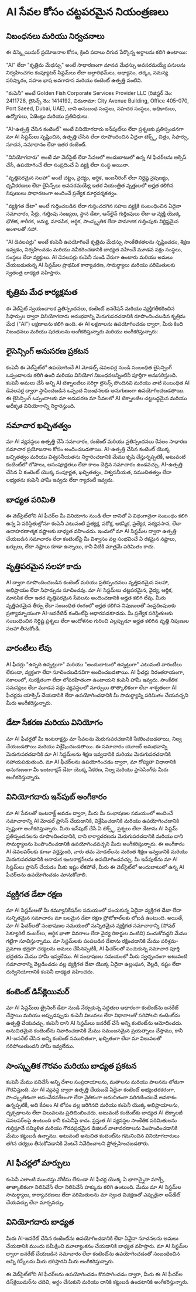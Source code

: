 # AI సేవల కోసం చట్టపరమైన నియంత్రణలు

## నిబంధనలు మరియు నిర్వచనాలు

ఈ డిస్క్లెయిమర్ ప్రయోజనాల కోసం, క్రింది పదాలు దిగువ పేర్కొన్న అర్థాలను కలిగి ఉంటాయి:

"AI" లేదా "కృత్రిమ మేధస్సు" అంటే సాధారణంగా మానవ మేధస్సు అవసరమయ్యే పనులను నిర్వహించగల కంప్యూటర్ సిస్టమ్‌లు లేదా అల్గారిథమ్‌లు, అభ్యాసం, తర్కం, సమస్య పరిష్కారం, సహజ భాష అవగాహన మరియు కంటెంట్ ఉత్పత్తి వంటివి.

"కంపెనీ" అంటే Golden Fish Corporate Services Provider LLC (రిజిస్టర్ నెం: 2411728, లైసెన్స్ నెం: 1414192, చిరునామా: City Avenue Building, Office 405-070, Port Saeed, Dubai, UAE), దాని అనుబంధ సంస్థలు, సహచర సంస్థలు, అధికారులు, ఉద్యోగులు, ఏజెంట్లు మరియు ప్రతినిధులు.

"AI-ఉత్పత్తి చేసిన కంటెంట్" అంటే వినియోగదారు ఇన్‌పుట్‌లు లేదా ప్రశ్నలకు ప్రతిస్పందనగా మా AI సిస్టమ్‌లు సృష్టించిన, ఉత్పత్తి చేసిన లేదా రూపొందించిన ఏదైనా టెక్స్ట్, చిత్రం, సిఫార్సు, సూచన, సమాధానం లేదా ఇతర కంటెంట్.

"వినియోగదారు" అంటే మా వెబ్‌సైట్ లేదా సేవలలో అందుబాటులో ఉన్న AI ఫీచర్‌లను ఆక్సెస్ చేసే, ఉపయోగించే లేదా సంప్రదించే ఏ వ్యక్తి లేదా సంస్థ అయినా.

"వృత్తిపరమైన సలహా" అంటే చట్టం, వైద్యం, ఆర్థిక, ఇంజనీరింగ్ లేదా నిర్దిష్ట నైపుణ్యం, ధృవీకరణలు లేదా లైసెన్స్‌లు అవసరమయ్యే ఇతర నియంత్రిత వృత్తులలో అర్హత కలిగిన నిపుణులు సాధారణంగా అందించే ప్రత్యేక మార్గదర్శకత్వం.

"వ్యక్తిగత డేటా" అంటే గుర్తించబడిన లేదా గుర్తించదగిన సహజ వ్యక్తికి సంబంధించిన ఏదైనా సమాచారం, పేర్లు, గుర్తింపు సంఖ్యలు, స్థాన డేటా, ఆన్‌లైన్ గుర్తింపులు లేదా ఆ వ్యక్తి యొక్క భౌతిక, శారీరక, జన్యు, మానసిక, ఆర్థిక, సాంస్కృతిక లేదా సామాజిక గుర్తింపుకు నిర్దిష్టమైన అంశాలతో సహా.

"AI డెవలపర్లు" అంటే కంపెనీ ఉపయోగించే కృత్రిమ మేధస్సు సాంకేతికతలను సృష్టించడం, శిక్షణ ఇవ్వడం, నిర్వహించడం మరియు నవీకరించడానికి బాధ్యత వహించే మూడవ పక్షం సంస్థలు, సంస్థలు లేదా వ్యక్తులు. AI డెవలపర్లు కంపెనీ నుండి వేరుగా ఉంటారు మరియు అమలు చేయబడుతున్న AI సిస్టమ్‌ల ప్రాథమిక కార్యాచరణ, సామర్థ్యాలు మరియు పరిమితులకు స్వతంత్ర బాధ్యత వహిస్తారు.

## కృత్రిమ మేధ కార్యక్షమత

ఈ వెబ్‌సైట్ స్వయంచాలక ప్రతిస్పందనలు, కంటెంట్ జనరేషన్ మరియు వ్యక్తిగతీకరించిన సిఫార్సుల ద్వారా వినియోగదారు అనుభవాన్ని మెరుగుపరచడానికి రూపొందించబడిన కృత్రిమ మేధ ("AI") లక్షణాలను కలిగి ఉంది. ఈ AI లక్షణాలను ఉపయోగించడం ద్వారా, మీరు కింది నిబంధనలు మరియు షరతులను అంగీకరిస్తున్నారు మరియు అంగీకరిస్తున్నారు:

## లైసెన్సింగ్ అనుసరణ ప్రకటన

కంపెనీ ఈ వెబ్‌సైట్‌లో ఉపయోగించే AI మోడల్స్ డెవలపర్ల నుండి సంబంధిత లైసెన్సింగ్ ఒప్పందాలను కలిగి ఉంది మరియు వినియోగ నిబంధనలన్నింటినీ పూర్తిగా అనుసరిస్తుంది. కంపెనీ అమలు చేసే అన్ని AI టెక్నాలజీలు సరిగ్గా లైసెన్స్ పొందినవి మరియు వాటి సంబంధిత AI డెవలపర్ల ద్వారా స్థాపించబడిన ఒప్పంద నిబంధనలకు అనుగుణంగా ఉపయోగించబడతాయి. ఈ లైసెన్సింగ్ ఒప్పందాలకు మా అనుసరణ మా సేవలలో AI టెక్నాలజీల చట్టబద్ధమైన మరియు అధీకృత వినియోగాన్ని నిర్ధారిస్తుంది.

## సమాచార ఖచ్చితత్వం

మా AI వ్యవస్థలు ఉత్పత్తి చేసే సమాచారం, కంటెంట్ మరియు ప్రతిస్పందనలు కేవలం సాధారణ సమాచార ప్రయోజనాల కోసం అందించబడతాయి. AI-ఉత్పత్తి చేసిన కంటెంట్ యొక్క ఖచ్చితత్వం మరియు విశ్వసనీయతను నిర్ధారించడానికి మేము కృషి చేస్తున్నప్పటికీ, అటువంటి కంటెంట్‌లో లోపాలు, అసంపూర్ణతలు లేదా కాలం చెల్లిన సమాచారం ఉండవచ్చు. AI-ఉత్పత్తి చేసిన ఏ కంటెంట్ యొక్క సంపూర్ణత, ఖచ్చితత్వం, విశ్వసనీయత, సముచితత్వం లేదా లభ్యతను కంపెనీ హామీ ఇవ్వదు లేదా గ్యారంటీ ఇవ్వదు.

## బాధ్యత పరిమితి

ఈ వెబ్‌సైట్‌లోని AI ఫీచర్‌ల మీ వినియోగం నుండి లేదా దానితో ఏ విధంగానైనా సంబంధం కలిగి ఉన్న ఏ పరిస్థితుల్లోనూ కంపెనీ ఎటువంటి ప్రత్యక్ష, పరోక్ష, ఆకస్మిక, ప్రత్యేక, పర్యవసాన, లేదా ఉదాహరణాత్మక నష్టాలకు బాధ్యత వహించదు. ఇందులో మా AI సిస్టమ్‌ల ద్వారా ఉత్పత్తి చేయబడిన సమాచారం లేదా కంటెంట్‌పై మీ విశ్వాసం వల్ల సంభవించే ఏ రకమైన నష్టాలు, ఖర్చులు, లేదా నష్టాలు కూడా ఉన్నాయి, కానీ వీటికి మాత్రమే పరిమితం కాదు.

## వృత్తిపరమైన సలహా కాదు

AI ద్వారా రూపొందించబడిన కంటెంట్ మరియు ప్రతిస్పందనలు వృత్తిపరమైన సలహా, అభిప్రాయం లేదా సిఫార్సును సూచించవు. మా AI సిస్టమ్‌లు చట్టపరమైన, వైద్య, ఆర్థిక, మానసిక లేదా ఇతర వృత్తిపరమైన సేవలను అందించడానికి అర్హత కలిగి లేవు. మీరు వృత్తిపరమైన తీర్పు లేదా సంబంధిత రంగంలో అర్హత కలిగిన నిపుణులతో సంప్రదింపులకు ప్రత్యామ్నాయంగా AI-జనరేటెడ్ కంటెంట్‌పై ఆధారపడకూడదు. మీ ప్రత్యేక పరిస్థితులకు సంబంధించిన నిర్దిష్ట ప్రశ్నలు లేదా ఆందోళనల గురించి ఎల్లప్పుడూ అర్హత కలిగిన వృత్తి నిపుణుల సలహా తీసుకోండి.

## వారంటీలు లేవు

AI ఫీచర్లు "ఉన్నది ఉన్నట్లుగా" మరియు "అందుబాటులో ఉన్నట్లుగా" ఎటువంటి వారంటీలు లేకుండా, వ్యక్తంగా లేదా సూచించబడినవిగా అందించబడతాయి. AI ఫీచర్లు నిరంతరాయంగా, సకాలంలో, సురక్షితంగా లేదా లోపరహితంగా ఉంటాయని కంపెనీ హామీ ఇవ్వదు. సాంకేతిక సమస్యలు లేదా మూడవ పక్షం వ్యవస్థలలో మార్పులు తాత్కాలికంగా లేదా శాశ్వతంగా AI ఫీచర్లను యాక్సెస్ చేయడానికి లేదా ఉపయోగించడానికి మీ సామర్థ్యాన్ని పరిమితం చేయవచ్చని మీరు అంగీకరిస్తున్నారు.

## డేటా సేకరణ మరియు వినియోగం

మా AI ఫీచర్లతో మీ ఇంటరాక్షన్లు మా సేవలను మెరుగుపరచడానికి సేకరించబడతాయి, నిల్వ చేయబడతాయి మరియు విశ్లేషించబడతాయి. ఈ సమాచారం యూజర్ అనుభవాన్ని మెరుగుపరచడానికి మా AI సిస్టమ్‌లను శిక్షణ ఇవ్వడానికి మరియు మెరుగుపరచడానికి సహాయపడుతుంది. మా AI ఫీచర్‌లను ఉపయోగించడం ద్వారా, మా గోప్యతా విధానానికి అనుగుణంగా మీ ఇంటరాక్షన్ డేటా యొక్క సేకరణ, నిల్వ మరియు ప్రాసెసింగ్‌కు మీరు అంగీకరిస్తున్నారు.

## వినియోగదారు ఇన్‌పుట్ అంగీకారం

మా AI సేవలతో ఇంటరాక్ట్ అవడం ద్వారా, మీరు మీ సంభాషణల సమయంలో అందించే సమాచారాన్ని AI మోడల్ ప్రాసెస్ చేయడానికి, విశ్లేషించడానికి మరియు ఉపయోగించడానికి స్పష్టంగా అంగీకరిస్తున్నారు. మీరు ఇన్‌పుట్ చేసే ఏ టెక్స్ట్, ప్రశ్నలు లేదా డేటాను AI సిస్టమ్ ప్రతిస్పందనలను రూపొందించడానికి, దాని కార్యాచరణను మెరుగుపరచడానికి మరియు దాని సామర్థ్యాలను పెంపొందించడానికి ఉపయోగించవచ్చని మీరు అంగీకరిస్తున్నారు. ఈ అంగీకారం AI డెవలపర్‌లకు కూడా వర్తిస్తుంది, వారు తమ మోడల్‌లను మరింత శిక్షణ ఇవ్వడానికి మరియు మెరుగుపరచడానికి అనామక ఇంటరాక్షన్‌లను ఉపయోగించవచ్చు. మీ ఇన్‌పుట్‌ను మా AI సిస్టమ్‌లు ప్రాసెస్ చేయడం మీకు ఇష్టం లేకపోతే, మీరు ఈ వెబ్‌సైట్‌లో అందుబాటులో ఉన్న AI ఫీచర్‌లను ఉపయోగించడం మానుకోవాలి.

## వ్యక్తిగత డేటా రక్షణ

మా AI సిస్టమ్‌లతో మీ కమ్యూనికేషన్‌ల సమయంలో పంచుకున్న ఏదైనా వ్యక్తిగత డేటా లేదా సున్నితమైన సమాచారం మా బలమైన డేటా రక్షణ ప్రోటోకాల్‌లకు లోబడి ఉంటుంది. అయితే, మా AI ఫీచర్‌లతో సంభాషణల సమయంలో సున్నితమైన వ్యక్తిగత సమాచారాన్ని (సోషల్ సెక్యూరిటీ నంబర్‌లు, ఆర్థిక ఖాతా వివరాలు లేదా వైద్య రికార్డుల వంటివి) పంచుకోవద్దని మేము గట్టిగా సూచిస్తున్నాము. మా సిస్టమ్‌లకు పంపబడిన డేటాను రక్షించడానికి మేము పరిశ్రమ-ప్రమాణ భద్రతా చర్యలను అమలు చేసినప్పటికీ, AI ఫీచర్‌లతో పంచుకున్న సమాచార పూర్తి భద్రతను మేము హామీ ఇవ్వలేము. AI సంభాషణల సమయంలో మీరు స్వచ్ఛందంగా అటువంటి సమాచారాన్ని వెల్లడించడం వల్ల వ్యక్తిగత డేటా యొక్క ఏదైనా ఉల్లంఘన, వెల్లడి, నష్టం లేదా దుర్వినియోగానికి కంపెనీ బాధ్యత వహించదు.

## కంటెంట్ డిస్‌క్లెయిమర్

మా AI సిస్టమ్‌లు ట్రైనింగ్ డేటా నుండి నేర్చుకున్న పద్ధతుల ఆధారంగా కంటెంట్‌ను జనరేట్ చేస్తాయి మరియు అప్పుడప్పుడు కంపెనీ విలువలు లేదా విధానాలతో సరిపోలని కంటెంట్‌ను ఉత్పత్తి చేయవచ్చు. కంపెనీ దాని AI సిస్టమ్‌లు జనరేట్ చేసే అన్ని కంటెంట్‌ను ఆమోదించదు. అనుచితమైన కంటెంట్‌ను నివారించడానికి మేము సమంజసమైన ప్రయత్నాలు చేస్తాము, కానీ AI-జనరేట్ చేసిన అన్ని కంటెంట్ సముచితంగా, ఖచ్చితంగా లేదా మా విలువలతో సరిపోలుతుందని హామీ ఇవ్వలేము.

## సాంస్కృతిక గౌరవం మరియు బాధ్యత ప్రకటన

కంపెనీ మేము పనిచేసే అన్ని దేశాల సంప్రదాయాలను, మతాలను మరియు పాలనను లోతుగా గౌరవిస్తుంది. మా AI వ్యవస్థ ద్వారా ఉత్పత్తి చేయబడే ఏదైనా కంటెంట్ అభ్యంతరకరంగా, సాంస్కృతికంగా అసంవేదనశీలంగా లేదా నైతికంగా అనుచితంగా పరిగణించబడే అవకాశం ఉన్నప్పటికీ, అది కేవలం AI లోపం వల్ల జరిగినది మరియు కంపెనీ యొక్క అభిప్రాయాలను, దృక్పథాలను లేదా విలువలను ప్రతిబింబించదు. అటువంటి కంటెంట్‌కు బాధ్యత AI టెక్నాలజీ డెవలపర్‌లపై ఉంటుంది కానీ కంపెనీపై కాదు. ప్రస్తుత AI వ్యవస్థల సాంకేతిక పరిమితులను గుర్తిస్తూనే సమ్మిళిత మరియు గౌరవప్రదమైన డిజిటల్ వాతావరణాలను పెంపొందించడానికి మేము కట్టుబడి ఉన్నాము. అటువంటి అనుచిత కంటెంట్‌ను గమనించిన వినియోగదారులు తగిన చర్యలు తీసుకోవడానికి వెంటనే నివేదించాలని ప్రోత్సహించబడతారు.

## AI ఫీచర్లలో మార్పులు

కంపెనీ ఎలాంటి ముందస్తు నోటీసు లేకుండా AI ఫీచర్ల యొక్క ఏ భాగాన్నైనా మార్చే, తాత్కాలికంగా నిలిపివేసే లేదా నిలిపివేసే హక్కును కలిగి ఉంటుంది. మేము మా AI సిస్టమ్‌ల సామర్థ్యాలు, కార్యాచరణలు లేదా పరిమితులను మా స్వంత విచక్షణతో ఎప్పుడైనా అప్‌డేట్ చేయవచ్చు లేదా మార్చవచ్చు.

## వినియోగదారు బాధ్యత

మీరు AI-జనరేట్ చేసిన కంటెంట్‌ను ఉపయోగించడానికి లేదా ఏవైనా సూచనలను అమలు చేయడానికి ముందు సమీక్షించి మూల్యాంకనం చేయడానికి బాధ్యత వహిస్తారు. మా AI సిస్టమ్‌ల ద్వారా జనరేట్ చేయబడిన సమాచారం లేదా కంటెంట్‌ను ఉపయోగించడంతో సంబంధించిన అన్ని రిస్క్‌లను మీరు భరిస్తారని మీరు అంగీకరిస్తున్నారు.

ఈ వెబ్‌సైట్‌లోని AI ఫీచర్‌లను ఉపయోగించడం కొనసాగించడం ద్వారా, మీరు ఈ AI ఫీచర్‌ల డిస్‌క్లెయిమర్‌ను చదివి, అర్థం చేసుకుని మరియు దానికి కట్టుబడి ఉండటానికి అంగీకరిస్తున్నారు.